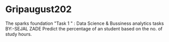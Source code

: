 # Gripaugust202
The sparks foundation "Task 1 " :  Data Science & Bussiness analytics tasks
BY:-SEJAL ZADE
Predict the percentage of an student based on the no. of study hours.
